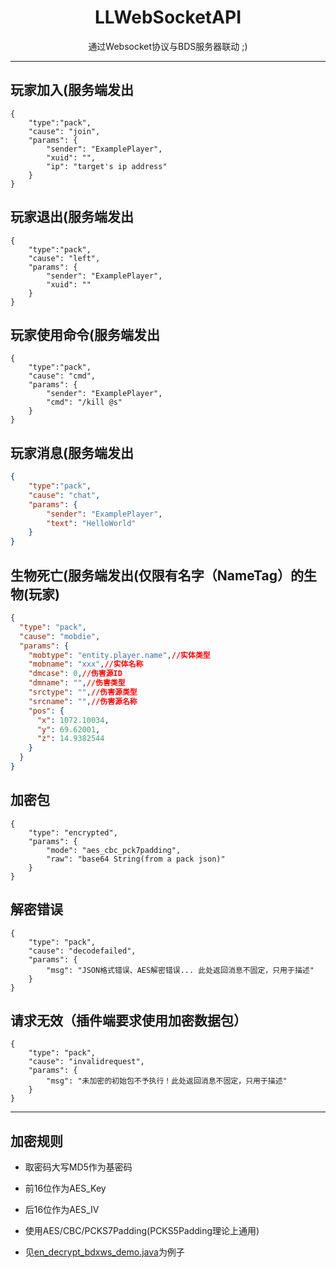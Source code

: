 # <center>LLWebSocketAPI</center>

<center>通过Websocket协议与BDS服务器联动 ;)</center>

***

## 玩家加入(服务端发出

```jsonc
{
    "type":"pack",
    "cause": "join",
    "params": {
        "sender": "ExamplePlayer",
        "xuid": "",
        "ip": "target's ip address"
    }
}
```

## 玩家退出(服务端发出

```jsonc
{
    "type":"pack",
    "cause": "left",
    "params": {
        "sender": "ExamplePlayer",
        "xuid": ""
    }
}
```

## 玩家使用命令(服务端发出

```jsonc
{
    "type":"pack",
    "cause": "cmd",
    "params": {
        "sender": "ExamplePlayer",
        "cmd": "/kill @s"
    }
}
```
## 玩家消息(服务端发出


```json
{
    "type":"pack",
    "cause": "chat",
    "params": {
        "sender": "ExamplePlayer",
        "text": "HelloWorld"
    }
}
```
## 生物死亡(服务端发出(仅限有名字（NameTag）的生物(玩家)

```json
{
  "type": "pack",
  "cause": "mobdie",
  "params": {
    "mobtype": "entity.player.name",//实体类型
    "mobname": "xxx",//实体名称
    "dmcase": 0,//伤害源ID
    "dmname": "",//伤害类型
    "srctype": "",//伤害源类型
    "srcname": "",//伤害源名称
    "pos": {
      "x": 1072.10034,
      "y": 69.62001,
      "z": 14.9382544
    }
  }
}
```

## 加密包

```jsonc
{
    "type": "encrypted",
    "params": {
        "mode": "aes_cbc_pck7padding",
        "raw": "base64 String(from a pack json)"
    }
}
```

## 解密错误

```jsonc
{
    "type": "pack",
    "cause": "decodefailed",
    "params": {
        "msg": "JSON格式错误、AES解密错误... 此处返回消息不固定，只用于描述"
    }
}
```

## 请求无效（插件端要求使用加密数据包）

```jsonc
{
    "type": "pack",
    "cause": "invalidrequest",
    "params": {
        "msg": "未加密的初始包不予执行！此处返回消息不固定，只用于描述"
    }
}
```

***

## 加密规则

 - 取密码大写MD5作为基密码  

 - 前16位作为AES_Key  

 - 后16位作为AES_IV  

 - 使用AES/CBC/PCKS7Padding(PCKS5Padding理论上通用)  

 - 见[en_decrypt_bdxws_demo.java](https://github.com/WangYneos/BDXWebSocket/blob/master/en_decrypt_bdxws_demo.java)为例子